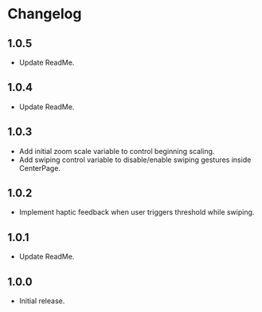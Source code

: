 # Changelog

## 1.0.5

* Update ReadMe.

## 1.0.4

* Update ReadMe.

## 1.0.3

* Add initial zoom scale variable to control beginning scaling.
* Add swiping control variable to disable/enable swiping gestures inside CenterPage.

## 1.0.2

* Implement haptic feedback when user triggers threshold while swiping.

## 1.0.1

* Update ReadMe.

## 1.0.0

* Initial release.
